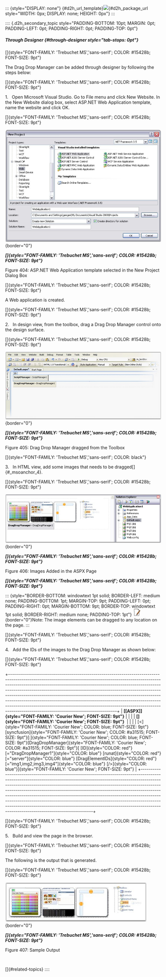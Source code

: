 ::: {style="DISPLAY: none"}
[](ms-xhelp:///?Id=d2h_url_template){#d2h_url_template}![](!package_url!){#d2h_package_url style="WIDTH: 0px; DISPLAY: none; HEIGHT: 0px"}
:::

:::: {.d2h_secondary_topic style="PADDING-BOTTOM: 10pt; MARGIN: 0pt; PADDING-LEFT: 0pt; PADDING-RIGHT: 0pt; PADDING-TOP: 0pt"}
##### Through Designer {#through-designer style="tab-stops: 0pt"}

[]{style="FONT-FAMILY: 'Trebuchet MS','sans-serif'; COLOR: #15428b; FONT-SIZE: 9pt"} 

The Drag Drop Manager can be added through designer by following the steps below:

[]{style="FONT-FAMILY: 'Trebuchet MS','sans-serif'; COLOR: #15428b; FONT-SIZE: 9pt"} 

1.   Open Microsoft Visual Studio. Go to File menu and click New Website. In the New Website dialog box, select ASP.NET Web Application template, name the website and click OK.

[]{style="FONT-FAMILY: 'Trebuchet MS','sans-serif'; COLOR: #15428b; FONT-SIZE: 9pt"} 

![](ImagesExt/image72_534.jpg){border="0"}

***[]{style="FONT-FAMILY: 'Trebuchet MS','sans-serif'; COLOR: #15428b; FONT-SIZE: 9pt"}*** 

Figure 404: ASP.NET Web Application template selected in the New Project Dialog Box

[]{style="FONT-FAMILY: 'Trebuchet MS','sans-serif'; COLOR: #15428b; FONT-SIZE: 9pt"} 

A Web application is created.

[]{style="FONT-FAMILY: 'Trebuchet MS','sans-serif'; COLOR: #15428b; FONT-SIZE: 9pt"} 

2.   In design view, from the toolbox, drag a Drag Drop Manager control onto the design surface.

[]{style="FONT-FAMILY: 'Trebuchet MS','sans-serif'; COLOR: #15428b; FONT-SIZE: 9pt"} 

![](ImagesExt/image72_535.png){border="0"}

***[]{style="FONT-FAMILY: 'Trebuchet MS','sans-serif'; COLOR: #15428b; FONT-SIZE: 9pt"}*** 

Figure 405: Drag Drop Manager dragged from the Toolbox

[]{style="FONT-FAMILY: 'Trebuchet MS','sans-serif'; COLOR: black"} 

3.   In HTML view, add some images that needs to be dragged[]{#_msoanchor_4}.

[]{style="FONT-FAMILY: 'Trebuchet MS','sans-serif'; COLOR: #15428b; FONT-SIZE: 9pt"} 

![](ImagesExt/image72_536.jpg){border="0"}

***[]{style="FONT-FAMILY: 'Trebuchet MS','sans-serif'; COLOR: #15428b; FONT-SIZE: 9pt"}*** 

Figure 406: Images Added in the ASPX Page

***[]{style="FONT-FAMILY: 'Trebuchet MS','sans-serif'; COLOR: #15428b; FONT-SIZE: 9pt"}*** 

::: {style="BORDER-BOTTOM: windowtext 1pt solid; BORDER-LEFT: medium none; PADDING-BOTTOM: 1pt; MARGIN-TOP: 9pt; PADDING-LEFT: 0pt; PADDING-RIGHT: 0pt; MARGIN-BOTTOM: 9pt; BORDER-TOP: windowtext 1pt solid; BORDER-RIGHT: medium none; PADDING-TOP: 1pt"}
![](ImagesExt/image72_1.jpg){border="0"}Note: The image elements can be dragged to any location on the page.
:::

[]{style="FONT-FAMILY: 'Trebuchet MS','sans-serif'; COLOR: #15428b; FONT-SIZE: 9pt"} 

4.   Add the IDs of the images to the Drag Drop Manager as shown below:

[]{style="FONT-FAMILY: 'Trebuchet MS','sans-serif'; COLOR: #15428b; FONT-SIZE: 9pt"} 

+------------------------------------------------------------------------------------------------------------------------------------------------------------------------------------------------------------------------------------------------------------------------------------------------------------------------------------------------------------------------------------------------------------------------------------------------------------------------------------------------------------------------------------------------------------------------------------------------------------------------+
| **[\[ASPX\]]{style="FONT-FAMILY: 'Courier New'; FONT-SIZE: 9pt"}**                                                                                                                                                                                                                                                                                                                                                                                                                                                                                                                                                     |
|                                                                                                                                                                                                                                                                                                                                                                                                                                                                                                                                                                                                                        |
| **[]{style="FONT-FAMILY: 'Courier New'; FONT-SIZE: 9pt"}**                                                                                                                                                                                                                                                                                                                                                                                                                                                                                                                                                             |
|                                                                                                                                                                                                                                                                                                                                                                                                                                                                                                                                                                                                                        |
| [\<]{style="FONT-FAMILY: 'Courier New'; COLOR: blue; FONT-SIZE: 9pt"}[syncfusion]{style="FONT-FAMILY: 'Courier New'; COLOR: #a31515; FONT-SIZE: 9pt"}[:]{style="FONT-FAMILY: 'Courier New'; COLOR: blue; FONT-SIZE: 9pt"}[DragDropManager]{style="FONT-FAMILY: 'Courier New'; COLOR: #a31515; FONT-SIZE: 9pt"}[ [ID]{style="COLOR: red"}[=\"DragDropManager1\"]{style="COLOR: blue"} [runat]{style="COLOR: red"}[=\"server\"]{style="COLOR: blue"} [DragElementIDs]{style="COLOR: red"}[=\"img1,img2,img3,img4\"]{style="COLOR: blue"} [/\>]{style="COLOR: blue"}]{style="FONT-FAMILY: 'Courier New'; FONT-SIZE: 9pt"} |
+------------------------------------------------------------------------------------------------------------------------------------------------------------------------------------------------------------------------------------------------------------------------------------------------------------------------------------------------------------------------------------------------------------------------------------------------------------------------------------------------------------------------------------------------------------------------------------------------------------------------+

[]{style="FONT-FAMILY: 'Trebuchet MS','sans-serif'; COLOR: #15428b; FONT-SIZE: 9pt"} 

5.   Build and view the page in the browser.

[]{style="FONT-FAMILY: 'Trebuchet MS','sans-serif'; COLOR: #15428b; FONT-SIZE: 9pt"} 

The following is the output that is generated.

[]{style="FONT-FAMILY: 'Trebuchet MS','sans-serif'; COLOR: #15428b; FONT-SIZE: 9pt"} 

![](ImagesExt/image72_537.jpg){border="0"}

***[]{style="FONT-FAMILY: 'Trebuchet MS','sans-serif'; COLOR: #15428b; FONT-SIZE: 9pt"}*** 

Figure 407: Sample Output

 

[]{#related-topics}
::::
